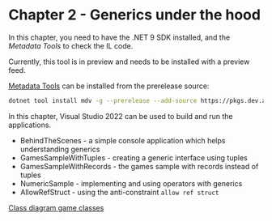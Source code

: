 # Chapter 2 - Generics under the hood

In this chapter, you need to have the .NET 9 SDK installed, and the *Metadata Tools* to check the IL code.

Currently, this tool is in preview and needs to be installed with a preview feed.

[Metadata Tools](https://github.com/dotnet/metadata-tools) can be installed from the prerelease source:

```bash
dotnet tool install mdv -g --prerelease --add-source https://pkgs.dev.azure.com/dnceng/public/_packaging/dotnet-tools/nuget/v3/index.json 
```

In this chapter, Visual Studio 2022 can be used to build and run the applications.

- BehindTheScenes - a simple console application which helps understanding generics
- GamesSampleWithTuples - creating a generic interface using tuples
- GamesSampleWithRecords - the games sample with records instead of tuples
- NumericSample - implementing and using operators with generics
- AllowRefStruct - using the anti-constraint `allow ref struct`

[Class diagram game classes](GameClasses.md)
